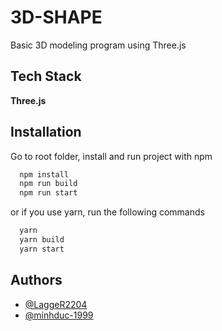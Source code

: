 
# 3D-SHAPE

Basic 3D modeling program using Three.js


## Tech Stack

**Three.js**

  
## Installation

Go to root folder, install and run project with npm

```bash
  npm install
  npm run build
  npm run start
```
or if you use yarn, run the following commands

```bash
  yarn
  yarn build
  yarn start
```
    
## Authors

- [@LaggeR2204](https://github.com/LaggeR2204)
- [@minhduc-1999](https://github.com/minhduc-1999)
